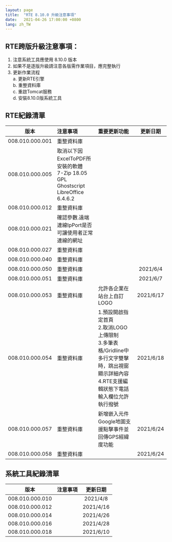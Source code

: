 ```yaml
---
layout: page
title:  "RTE 8.10.0 升級注意事項"
date:   2021-04-26 17:00:00 +0800
lang: zh_TW
---
```


## RTE跨版升級注意事項：

1. 注意系統工具應使用 8.10.0 版本
2. 如果不是逐版升級請注意各版需作業項目，應完整執行
3. 更新作業流程<br>
    a. 更新RTE引擎<br>
    b. 重整資料庫<br>
    c. 重啟Tomcat服務<br>
    d. 安裝8.10.0版系統工具<br>

## RTE紀錄清單

|版本|注意事項|重要更新功能|更新日期|
|:-:|:-|:-|:-:|
|008.010.000.001|重整資料庫|||
|008.010.000.005|取消以下因ExcelToPDF所安裝的軟體<br>7-Zip 18.05<br>GPL Ghostscript<br>LibreOffice 6.4.6.2<br>|||
|008.010.000.012|重整資料庫|||
|008.010.000.021|確認參數.遠端連線IpPort是否可讓使用者正常連線的網址|||
|008.010.000.027|重整資料庫|||
|008.010.000.040|重整資料庫|||
|008.010.000.050|重整資料庫||2021/6/4|
|008.010.000.051|重整資料庫||2021/6/7|
|008.010.000.053|重整資料庫|允許各企業在站台上自訂LOGO|2021/6/17|
|008.010.000.054|重整資料庫|1.預設開啟指定首頁<br>2.取消LOGO上傳限制<br>3.多筆表格/Gridline中多行文字雙擊時，跳出視窗顯示詳細內容<br>4.RTE支援編輯狀態下電話輸入欄位允許執行撥號|2021/6/18|
|008.010.000.057|重整資料庫|新增嵌入元件Google地圖支援點擊事件並回傳GPS經緯度功能|2021/6/24|
|008.010.000.058|重整資料庫||2021/6/24|

## 系統工具紀錄清單

|版本|注意事項|更新日期|
|:-:|:-|:-:|
|008.010.000.010||2021/4/8|
|008.010.000.012||2021/4/16|
|008.010.000.014||2021/4/26|
|008.010.000.016||2021/4/28|
|008.010.000.018||2021/6/10|
